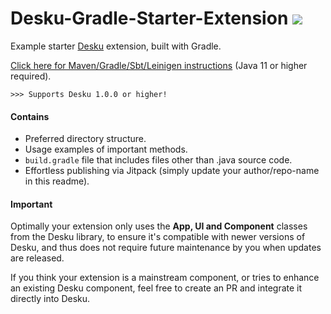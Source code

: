 # Desku-Gradle-Starter-Extension [![](https://jitpack.io/v/Osiris-Team/Desku-Gradle-Starter-Extension.svg)](https://jitpack.io/#Osiris-Team/Desku-Gradle-Starter-Extension)
Example starter [Desku](https://github.com/Osiris-Team/Desku) extension, built with Gradle.

[Click here for Maven/Gradle/Sbt/Leinigen instructions](https://jitpack.io/#Osiris-Team/Desku-Gradle-Starter-Extension/LATEST) (Java 11 or higher required).

`>>> Supports Desku 1.0.0 or higher!`

#### Contains
- Preferred directory structure.
- Usage examples of important methods.
- `build.gradle` file that includes files other than .java source code.
- Effortless publishing via Jitpack (simply update your author/repo-name in this readme).

#### Important
Optimally your extension only uses the **App, UI and Component**
classes from the Desku library, to ensure it's compatible with newer versions of Desku, and thus 
does not require future maintenance by you when updates are released.

If you think your extension is a mainstream component, or tries to enhance
an existing Desku component, feel free to create
an PR and integrate it directly into Desku.
